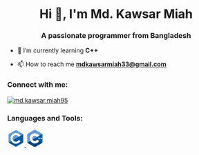 <h1 align="center">Hi 👋, I'm Md. Kawsar Miah</h1>
<h3 align="center">A passionate programmer from Bangladesh</h3>

- 🌱 I’m currently learning **C++**

- 📫 How to reach me **mdkawsarmiah33@gmail.com**

<h3 align="left">Connect with me:</h3>
<p align="left">
<a href="https://fb.com/md.kawsar.miah95" target="blank"><img align="center" src="https://raw.githubusercontent.com/rahuldkjain/github-profile-readme-generator/master/src/images/icons/Social/facebook.svg" alt="md.kawsar.miah95" height="30" width="40" /></a>
</p>

<h3 align="left">Languages and Tools:</h3>
<p align="left"> <a href="https://www.cprogramming.com/" target="_blank" rel="noreferrer"> <img src="https://raw.githubusercontent.com/devicons/devicon/master/icons/c/c-original.svg" alt="c" width="40" height="40"/> </a> <a href="https://www.w3schools.com/cpp/" target="_blank" rel="noreferrer"> <img src="https://raw.githubusercontent.com/devicons/devicon/master/icons/cplusplus/cplusplus-original.svg" alt="cplusplus" width="40" height="40"/> </a> </p>
